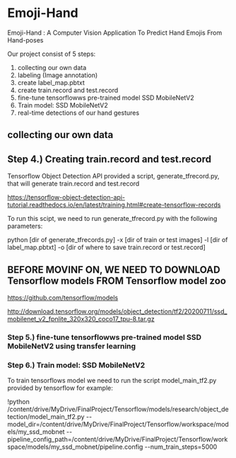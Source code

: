 # Emoji-Hand
Emoji-Hand : A Computer Vision Application To Predict Hand Emojis From Hand-poses


Our project consist of 5 steps:
1. collecting our own data
2. labeling (Image annotation)
3. create label_map.pbtxt
4. create train.record and test.record
5. fine-tune tensorflowws pre-trained model SSD MobileNetV2
6. Train model: SSD MobileNetV2
7. real-time detections of our hand gestures

## collecting our own data



## Step 4.) Creating train.record and test.record

Tensorflow Object Detection API provided a script, generate_tfrecord.py, that will generate train.record and test.record

https://tensorflow-object-detection-api-tutorial.readthedocs.io/en/latest/training.html#create-tensorflow-records

To run this scipt, we need to run generate_tfrecord.py with the following parameters:

python [dir of generate_tfrecords.py] -x [dir of train or test images] -l [dir of label_map.pbtxt] -o [dir of where to save train.record or test.record]

## BEFORE MOVINF ON, WE NEED TO DOWNLOAD Tensorflow models FROM Tensorflow model zoo 
https://github.com/tensorflow/models

http://download.tensorflow.org/models/object_detection/tf2/20200711/ssd_mobilenet_v2_fpnlite_320x320_coco17_tpu-8.tar.gz



### Step 5.) fine-tune tensorflowws pre-trained model SSD MobileNetV2 using transfer learning


### Step 6.) Train model: SSD MobileNetV2

To train tensorflows model we need to run the script model_main_tf2.py provided by tensorflow 
for example:

!python /content/drive/MyDrive/FinalProject/Tensorflow/models/research/object_detection/model_main_tf2.py --model_dir=/content/drive/MyDrive/FinalProject/Tensorflow/workspace/models/my_ssd_mobnet --pipeline_config_path=/content/drive/MyDrive/FinalProject/Tensorflow/workspace/models/my_ssd_mobnet/pipeline.config --num_train_steps=5000

